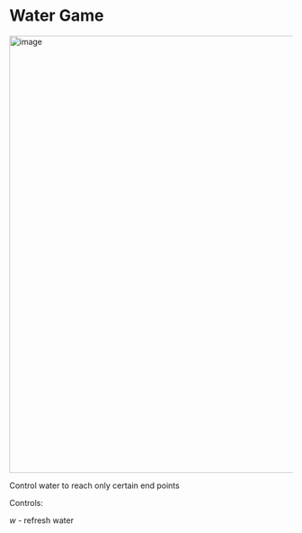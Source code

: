 # Water Game

<img width="979" height="778" alt="image" src="https://github.com/user-attachments/assets/5427003c-9598-4cf0-ae5f-ea1819de3c2b" />

Control water to reach only certain end points

Controls:

_w_ - refresh water
